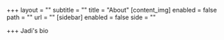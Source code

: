 +++
layout = ""
subtitle = ""
title = "About"
[content_img]
enabled = false
path = ""
url = ""
[sidebar]
enabled = false
side = ""

+++
Jadi's bio